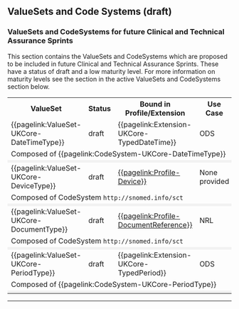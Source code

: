 ## ValueSets and Code Systems (draft)

### ValueSets and CodeSystems for future Clinical and Technical Assurance Sprints
This section contains the ValueSets and CodeSystems which are proposed to be included in future Clinical and Technical Assurance Sprints. These have a status of draft and a low maturity level. For more information on maturity levels see the section in the active ValueSets and CodeSystems section below. 

<style>
 [class*=override] {
 	background-color:#f2f2f2;
	 }
</style>

<table class="valuesetlist" title="List of UKCore ValueSets, CodeSystems, and their context of use details">
<tr>
<th class="width45">ValueSet</th>
<th class="width05">Status</th>
<th class="width40">Bound in Profile/Extension</th>
<th class="width10">Use Case</th>
</tr>

<tr>
<td>{{pagelink:ValueSet-UKCore-DateTimeType}}</td>
<td>draft</td>
<td>{{pagelink:Extension-UKCore-TypedDateTime}}</td>
<td>ODS</td>
</tr>
<tr>
<td colspan="4">Composed of {{pagelink:CodeSystem-UKCore-DateTimeType}}</td>
</tr>
<tr>
<td colspan="4"  class="override"></td>
</tr>

<tr>
<td>{{pagelink:ValueSet-UKCore-DeviceType}}</td>
<td>draft</td>
<td><a href="?">{{pagelink:Profile-Device}}</a><br/></td>
<td>None provided</td>
</tr>
<tr>
<td colspan="4">Composed of CodeSystem <code>http://snomed.info/sct</code></td>
</tr>
<tr>
<td colspan="4"  class="override"></td>
</tr>

<tr>
<td>{{pagelink:ValueSet-UKCore-DocumentType}}</td>
<td>draft</td>
<td><a href="?">{{pagelink:Profile-DocumentReference}}</a><br/></td>
<td>NRL</td>
</tr>
<tr>
<td colspan="4">Composed of CodeSystem <code>http://snomed.info/sct</code></td>
</tr>
<tr>
<td colspan="4"  class="override"></td>
</tr>


<tr>
<td>{{pagelink:ValueSet-UKCore-PeriodType}}</td>
<td>draft</td>
<td>{{pagelink:Extension-UKCore-TypedPeriod}}</td>
<td>ODS</td>
</tr>
<tr>
<td colspan="4">Composed of {{pagelink:CodeSystem-UKCore-PeriodType}}</td>
</tr>
<tr>
<td colspan="4"  class="override"></td>
</tr>


</table>

---





